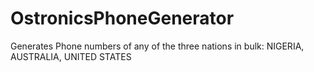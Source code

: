 # OstronicsPhoneGenerator
Generates Phone numbers of any of the three nations in bulk: NIGERIA, AUSTRALIA, UNITED STATES
